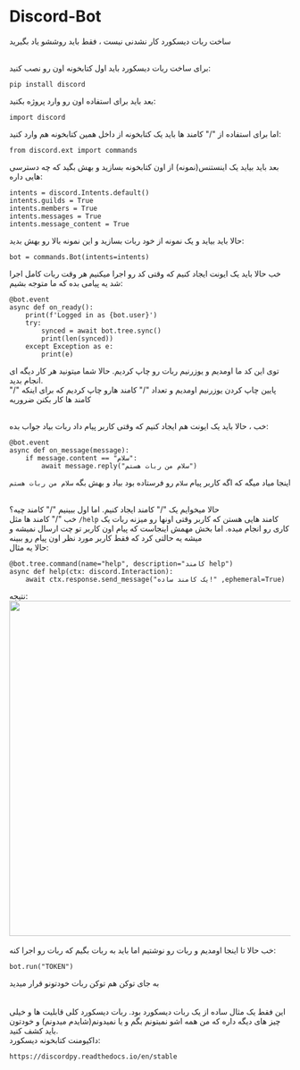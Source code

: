 # Discord-Bot
ساخت ربات دیسکورد کار نشدنی نیست ، فقط باید روششو یاد بگیرید <br><br>

برای ساخت ربات دیسکورد باید اول کتابخونه اون رو نصب کنید: <br>
```
pip install discord
```
بعد باید برای استفاده اون رو وارد پروژه بکنید:
```
import discord
```
اما برای استفاده از "/" کامند ها باید یک کتابخونه از داخل همین کتابخونه هم وارد کنید:
```
from discord.ext import commands
```
بعد باید بیاید یک اینستنس(نمونه) از اون کتابخونه بسازید و بهش بگید که چه دسترسی هایی داره:
```
intents = discord.Intents.default()
intents.guilds = True
intents.members = True
intents.messages = True
intents.message_content = True
```
حالا باید بیاید و یک نمونه از خود ربات بسازید و این نمونه بالا رو بهش بدید:
```
bot = commands.Bot(intents=intents)
```
خب حالا باید یک ایونت ایجاد کنیم که وقتی کد رو اجرا میکنیم هر وقت ربات کامل اجرا شد یه پیامی بده که ما متوجه بشیم:
```
@bot.event
async def on_ready():
    print(f'Logged in as {bot.user}')
    try:
        synced = await bot.tree.sync()
        print(len(synced))
    except Exception as e:
        print(e)
```
توی این کد ما اومدیم و یوزرنیم ربات رو چاپ کردیم. حالا شما میتونید هر کار دیگه ای انجام بدید.<br>
پایین چاپ کردن یوزرنیم اومدیم و تعداد "/" کامند هارو چاپ کردیم که برای اینکه "/" کامند ها کار بکنن ضروریه <br><br>

خب ، حالا باید یک ایونت هم ایجاد کنیم که وقتی کاربر پیام داد ربات بیاد جواب بده:
```
@bot.event
async def on_message(message):
    if message.content == "سلام":
        await message.reply("سلام من ربات هستم")
```
اینجا میاد میگه که اگه کاربر پیام `سلام` رو فرستاده بود بیاد و بهش بگه `سلام من ربات هستم`<br><br>

حالا میخوایم یک "/" کامند ایجاد کنیم. اما اول ببینیم "/" کامند چیه؟<br>
خب "/" کامند ها مثل `/help` کامند هایی هستن که کاربر وقتی اونها رو میزنه ربات یک کاری رو انجام میده. اما بخش مهمش اینجاست که پیام اون کاربر تو چت ارسال نمیشه و میشه یه حالتی کرد که فقط کاربر مورد نظر اون پیام رو ببینه<br>
حالا یه مثال:
```
@bot.tree.command(name="help", description="کامند help")
async def help(ctx: discord.Interaction):
    await ctx.response.send_message("یک کامند ساده!" ,ephemeral=True)
```
نتیجه:<br>
<img src="https://s8.uupload.ir/files/bot_wbs.png" width="1000" height="600" />
<br><br>
خب حالا تا اینجا اومدیم و ربات رو نوشتیم اما باید به ربات بگیم که ربات رو اجرا کنه:
```
bot.run("TOKEN")
```
به جای توکن هم توکن ربات خودتونو قرار میدید 
<br><br><br>
این فقط یک مثال ساده از یک ربات دیسکورد بود. ربات دیسکورد کلی قابلیت ها و خیلی چیز های دیگه داره که من همه اشو نمیتونم بگم و یا نمیدونم(شایدم میدونم) و خودتون باید کشف کنید.<br>
داکیومنت کتابخونه دیسکورد:
```
https://discordpy.readthedocs.io/en/stable
```
